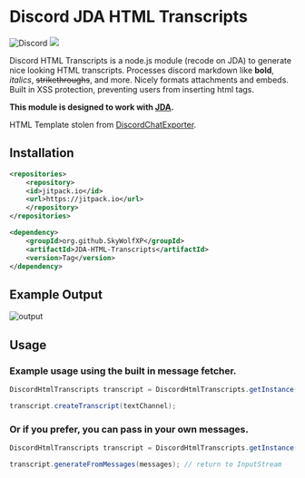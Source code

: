 # Discord JDA HTML Transcripts

![Discord](https://img.shields.io/discord/1055244032105787472?style=flat-square&label=Discord&labelColor=%235865f2&link=https%3A%2F%2Fdiscord.gg%2FQmYE4Gngxz)
[![](https://jitpack.io/v/SkyWolfXP/JDA-HTML-Transcripts.svg)](https://jitpack.io/#SkyWolfXP/JDA-HTML-Transcripts)

Discord HTML Transcripts is a node.js module (recode on JDA) to generate nice looking HTML transcripts. Processes
discord markdown like **bold**, *italics*, ~~strikethroughs~~, and more. Nicely formats attachments and embeds. Built in
XSS protection, preventing users from inserting html tags.

**This module is designed to work with [JDA](https://github.com/DV8FromTheWorld/JDA).**

HTML Template stolen from [DiscordChatExporter](https://github.com/Tyrrrz/DiscordChatExporter).

## Installation

```xml
<repositories>
    <repository>
	<id>jitpack.io</id>
	<url>https://jitpack.io</url>
    </repository>
</repositories>
```

```xml
<dependency>
    <groupId>org.github.SkyWolfXP</groupId>
    <artifactId>JDA-HTML-Transcripts</artifactId>
    <version>Tag</version>
</dependency>
```

## Example Output

![output](https://img.derock.dev/5f5q0a.png)

## Usage

### Example usage using the built in message fetcher.

```java
DiscordHtmlTranscripts transcript = DiscordHtmlTranscripts.getInstance();

transcript.createTranscript(textChannel);
```

### Or if you prefer, you can pass in your own messages.

```java
DiscordHtmlTranscripts transcript = DiscordHtmlTranscripts.getInstance();

transcript.generateFromMessages(messages); // return to InputStream
```